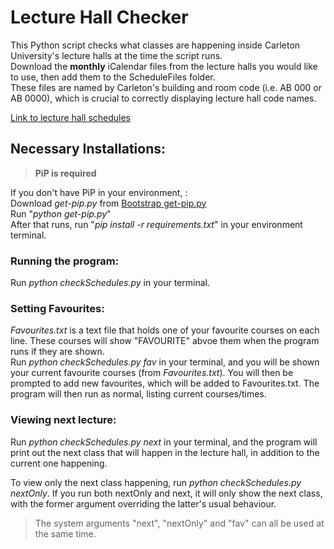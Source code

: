 # Lecture Hall Checker

This Python script checks what classes are happening inside Carleton University's lecture halls at the time the script runs. <br>
Download the **monthly** iCalendar files from the lecture halls you would like to use, then add them to the ScheduleFiles folder.<br>
These files are named by Carleton's building and room code (i.e. AB 000 or AB 0000), which is crucial to correctly displaying lecture hall code names.

[Link to lecture hall schedules](https://booking.carleton.ca/index.php?p=RoomSearch&r=1) <br>

## Necessary Installations:
>**PiP is required**

If you don't have PiP in your environment, : <br>
Download *get-pip.py* from [Bootstrap get-pip.py](https://bootstrap.pypa.io/get-pip.py)<br>
Run "*python get-pip.py*"<br>
<r>
After that runs, run "*pip install -r requirements.txt*" in your environment terminal.

### Running the program:
Run *python checkSchedules.py* in your terminal.

### Setting Favourites:
*Favourites.txt* is a text file that holds one of your favourite courses on each line. These courses will show "FAVOURITE" abvoe them when the program runs if they are shown.<br>
Run *python checkSchedules.py fav* in your terminal, and you will be shown your current favourite courses (from *Favourites.txt*). You will then be prompted to add new favourites, which will be added to Favourites.txt. The program will then run as normal, listing current courses/times.

### Viewing next lecture:
Run *python checkSchedules.py next* in your terminal, and the program will print out the next class that will happen in the lecture hall, in addition to the current one happening.

To view only the next class happening, run *python checkSchedules.py nextOnly*. If you run both nextOnly and next, it will only show the next class, with the former argument overriding the latter's usual behaviour.

>The system arguments "next", "nextOnly" and "fav" can all be used at the same time.